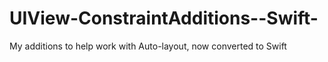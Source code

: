 UIView-ConstraintAdditions--Swift-
==================================

My additions to help work with Auto-layout, now converted to Swift

